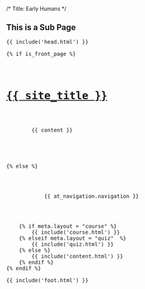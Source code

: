 /*
Title: Early Humans
*/

## This is a Sub Page

<pre>
{{ include('head.html') }}

{% if is_front_page %} <!-- Front page -->
	<div id=sidebar>
		<h1><a href="{{ base_url }}">{{ site_title }}</a></h1>
		<section class="sidebar_content">
		{{ content }}
		</section>
	</div>	

{% else %} <!-- Non-front pages -->
	<div id=sidebar>
		<div id=nav>
			{{ at_navigation.navigation }}
		</div>
	</div>
	{% if meta.layout = "course" %} <!-- Course Page -->
		{{ include('course.html') }}
	{% elseif meta.layout = "quiz"  %} <!--Quiz Page -->
		{{ include('quiz.html') }}
	{% else %} <!-- Normal Content Page -->
		{{ include('content.html') }}
	{% endif %}
{% endif %}

{{ include('foot.html') }}
</pre>
